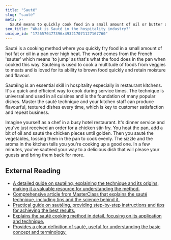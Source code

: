 ```yaml
---
title: "Sauté"
slug: "sauté"
meta: >-
  Sauté means to quickly cook food in a small amount of oil or butter over high heat, often in a frying pan. This technique keeps ingredients tender and flavourful.
seo_title: "What is Sauté in the hospitality industry?"
unique_id: "1726570477396x493217071127167760"
---
```


Sauté is a cooking method where you quickly fry food in a small amount of hot fat or oil in a pan over high heat. The word comes from the French 'sauter' which means 'to jump' as that's what the food does in the pan when cooked this way. Sautéing is used to cook a multitude of foods from veggies to meats and is loved for its ability to brown food quickly and retain moisture and flavour.

Sautéing is an essential skill in hospitality especially in restaurant kitchens. It's a quick and efficient way to cook during service times. The technique is universal and used in all cuisines and is the foundation of many popular dishes. Master the sauté technique and your kitchen staff can produce flavourful, textured dishes every time, which is key to customer satisfaction and repeat business.

Imagine yourself as a chef in a busy hotel restaurant. It's dinner service and you've just received an order for a chicken stir-fry. You heat the pan, add a bit of oil and sauté the chicken pieces until golden. Then you sauté the vegetables, tossing them in the pan to cook evenly. The sizzle and the aroma in the kitchen tells you you're cooking up a good one. In a few minutes, you've sautéed your way to a delicious dish that will please your guests and bring them back for more.

## External Reading

- [A detailed guide on sautéing, explaining the technique and its origins, making it a valuable resource for understanding the method.](https://learntocook.com/techniques/sauteing-101/)
- [Comprehensive article from MasterClass that explains the sauté technique, including tips and the science behind it.](https://www.masterclass.com/articles/a-guide-to-sauteing-how-to-master-the-saute-cooking-technique)
- [Practical guide on sautéing, providing step-by-step instructions and tips for achieving the best results.](https://madeincookware.com/blogs/how-to-saute)
- [Explains the sauté cooking method in detail, focusing on its application and technique.](https://www.fromfieldtotable.com/blog/saute-101)
- [Provides a clear definition of sauté, useful for understanding the basic concept and terminology.](https://www.collinsdictionary.com/us/dictionary/english/saute)